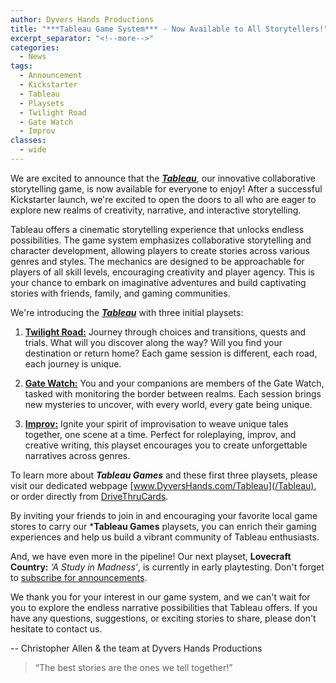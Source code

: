 ```yaml
---
author: Dyvers Hands Productions
title: "***Tableau Game System*** - Now Available to All Storytellers!"
excerpt_separator: "<!--more-->"
categories:
  - News
tags:
  - Announcement
  - Kickstarter
  - Tableau
  - Playsets
  - Twilight Road
  - Gate Watch
  - Improv
classes:
  - wide
---
```


We are excited to announce that the [***Tableau***](/Tableau), our innovative collaborative storytelling game, is now available for everyone to enjoy! After a successful Kickstarter launch, we're excited to open the doors to all who are eager to explore new realms of creativity, narrative, and interactive storytelling.

<!--more-->

Tableau offers a cinematic storytelling experience that unlocks endless possibilities. The game system emphasizes collaborative storytelling and character development, allowing players to create stories across various genres and styles. The mechanics are designed to be approachable for players of all skill levels, encouraging creativity and player agency. This is your chance to embark on imaginative adventures and build captivating stories with friends, family, and gaming communities.

We're introducing the [***Tableau***](/Tableau) with three initial playsets:

1. [**Twilight Road:**](/TwilightRoad) Journey through choices and transitions, quests and trials. What will you discover along the way? Will you find your destination or return home? Each game session is different, each road, each journey is unique.

2. [**Gate Watch:**](/GateWatch) You and your companions are members of the Gate Watch, tasked with monitoring the border between realms. Each session brings new mysteries to uncover, with every world, every gate being unique.

3. [**Improv:**](/Improv) Ignite your spirit of improvisation to weave unique tales together, one scene at a time. Perfect for roleplaying, improv, and creative writing, this playset encourages you to create unforgettable narratives across genres.

To learn more about ***Tableau Games*** and these first three playsets, please visit our dedicated webpage [www.DyversHands.com/Tableau](/Tableau), or order directly from [DriveThruCards](https://www.drivethrucards.com/browse/pub/14163/Dyvers-Hands-Productions/subcategory/31767_46121/Tableau-Games?src=dhwebsite).

By inviting your friends to join in and encouraging your favorite local game stores to carry our ***Tableau Games** playsets, you can enrich their gaming experiences and help us build a vibrant community of Tableau enthusiasts.

And, we have even more in the pipeline! Our next playset, **Lovecraft Country:** *‘A Study in Madness’*, is currently in early playtesting. Don't forget to [subscribe for announcements](/Subscribe).

We thank you for your interest in our game system, and we can't wait for you to explore the endless narrative possibilities that Tableau offers. If you have any questions, suggestions, or exciting stories to share, please don't hesitate to contact us.

-- Christopher Allen & the team at Dyvers Hands Productions
> “The best stories are the ones we tell together!”

